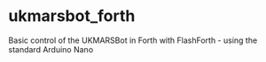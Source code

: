 # ukmarsbot_forth
Basic control of the UKMARSBot in Forth with FlashForth - using the standard Arduino Nano
